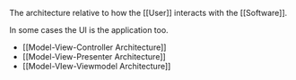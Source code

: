 The architecture relative to how the [[User]] interacts with the [[Software]].

In some cases the UI is the application too.

- [[Model-View-Controller Architecture]]
- [[Model-View-Presenter Architecture]]
- [[Model-VIew-Viewmodel Architecture]]
